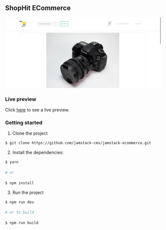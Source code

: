 ## ShopHit ECommerce

<img src="./media/screenshot.png" alt="website-screenshot"/>

### Live preview

Click [here](https://shophit.herokuapp.com/) to see a live preview.

### Getting started

1. Clone the project

```sh
$ git clone https://github.com/jamstack-cms/jamstack-ecommerce.git
```

2. Install the dependencies:

```sh
$ yarn

# or

$ npm install
```

3. Run the project

```sh
$ npm run dev

# or to build

$ npm run build
```
